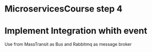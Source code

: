 # MicroservicesCourse step 4
# Implement Integration whith event
Use from MassTransit as Bus and Rabbitmq as message broker
